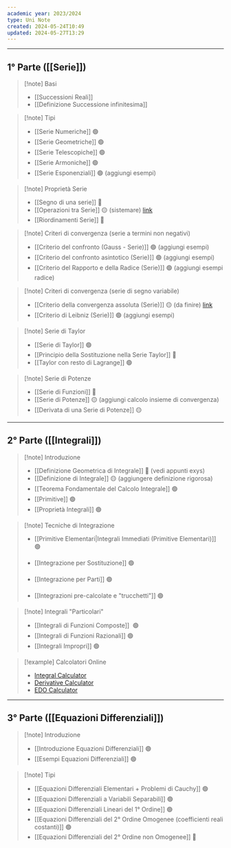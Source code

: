 ```yaml
---
academic year: 2023/2024
type: Uni Note
created: 2024-05-24T10:49
updated: 2024-05-27T13:29
---
```

---
## 1° Parte ([[Serie]])

>[!note] Basi
>- [[Successioni Reali]] 
>- [[Definizione Successione infinitesima]]

>[!note] Tipi
>- [[Serie Numeriche]] 🟢
>- [[Serie Geometriche]] 🟢
>- [[Serie Telescopiche]] 🟢
>- [[Serie Armoniche]] 🟢
>- [[Serie Esponenziali]] 🟢 (aggiungi esempi)

>[!note] Proprietà Serie
>- [[Segno di una serie]] 🔴
>- [[Operazioni tra Serie]] 🟡 (sistemare)  [link](https://www.youmath.it/lezioni/analisi-matematica/serie-numeriche/752-somma-di-due-serie-e-risultati-di-convergenza.html)
>- [[Riordinamenti Serie]] 🔴

>[!note] Criteri di convergenza (serie a termini non negativi)
>- [[Criterio del confronto (Gauss - Serie)]] 🟢 (aggiungi esempi)
>- [[Criterio del confronto asintotico (Serie)]] 🟢 (aggiungi esempi)
>- [[Criterio del Rapporto e della Radice (Serie)]] 🟢 (aggiungi esempi radice)

>[!note] Criteri di convergenza (serie di segno variabile)
>- [[Criterio della convergenza assoluta (Serie)]] 🟡 (da finire) [link](https://www.youmath.it/lezioni/analisi-matematica/serie-numeriche/749-convergenza-assoluta.html)
>- [[Criterio di Leibniz (Serie)]] 🟢 (aggiungi esempi)

>[!note] Serie di Taylor
>- [[Serie di Taylor]] 🟢
>- [[Principio della Sostituzione nella Serie Taylor]] 🔴
>- [[Taylor con resto di Lagrange]] 🟢

>[!note] Serie di Potenze
>- [[Serie di Funzioni]] 🔴
>- [[Serie di Potenze]] 🟡 (aggiungi calcolo insieme di convergenza)
>- [[Derivata di una Serie di Potenze]] 🟡

---
## 2° Parte ([[Integrali]])

>[!note] Introduzione
>- [[Definizione Geometrica di Integrale]] 🔴 (vedi appunti exys)
>- [[Definizione di Integrale]] 🟡 (aggiungere definizione rigorosa)
>- [[Teorema Fondamentale del Calcolo Integrale]] 🟢
>- [[Primitive]] 🟢
>- [[Proprietà Integrali]] 🟢

>[!note] Tecniche di Integrazione
>- [[Primitive Elementari|Integrali Immediati (Primitive Elementari)]] 🟢
>- [[Integrazione per Sostituzione]] 🟢
>- [[Integrazione per Parti]] 🟢
>
>- [[Integrazioni pre-calcolate e "trucchetti"]] 🟢

>[!note] Integrali "Particolari"
>- [[Integrali di Funzioni Composte]]  🟢
>- [[Integrali di Funzioni Razionali]] 🟢
>- [[Integrali Impropri]] 🟢

>[!example] Calcolatori Online
>- [Integral Calculator](https://www.integral-calculator.com/)
>- [Derivative Calculator](https://www.derivative-calculator.net/)
>- [EDO Calculator](https://www.emathhelp.net/en/calculators/differential-equations/differential-equation-calculator/) 

---
## 3° Parte ([[Equazioni Differenziali]])
 
>[!note] Introduzione
>- [[Introduzione Equazioni Differenziali]] 🟢
>- [[Esempi Equazioni Differenziali]] 🟢

>[!note] Tipi
>- [[Equazioni Differenziali Elementari + Problemi di Cauchy]] 🟢
>- [[Equazioni Differenziali a Variabili Separabili]] 🟢
>- [[Equazioni Differenziali Lineari del 1° Ordine]] 🟢
>- [[Equazioni Differenziali del 2° Ordine Omogenee (coefficienti reali costanti)]] 🟢
>- [[Equazioni Differenziali del 2° Ordine non Omogenee]] 🔴
